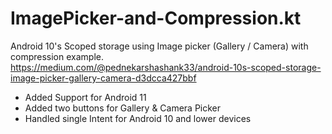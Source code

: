 # ImagePicker-and-Compression.kt
Android 10's Scoped storage using Image picker (Gallery / Camera) with compression example.
https://medium.com/@pednekarshashank33/android-10s-scoped-storage-image-picker-gallery-camera-d3dcca427bbf

- Added Support for Android 11
- Added two buttons for Gallery & Camera Picker
- Handled single Intent for Android 10 and lower devices
